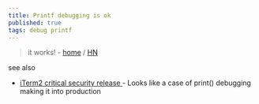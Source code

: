 ```yaml
---
title: Printf debugging is ok
published: true
tags: debug printf
---
```

> it works! - [home](https://www.polymonster.co.uk/blog/printf-debugging-is-ok) / [HN](https://news.ycombinator.com/item?id=42607087)

see also
- [	iTerm2 critical security release ](https://news.ycombinator.com/item?id=42579472) - Looks like a case of print() debugging making it into production